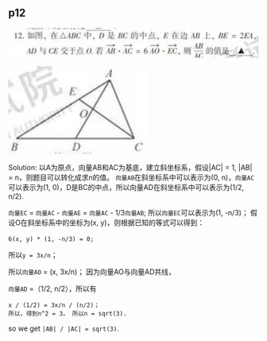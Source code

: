 ## p12

![](./jiangsu-19-p12.png)

![](./jiangsu-19-p12-1.png)

Solution:
以A为原点，向量AB和AC为基底，建立斜坐标系，假设|AC| = 1, |AB| = n，则题目可以转化成求n的值。
`向量AB`在斜坐标系中可以表示为(0, n)，`向量AC`可以表示为(1, 0)，D是BC的中点，所以向量AD在斜坐标系中可以表示为(1/2, n/2).

`向量EC` = `向量AC` - `向量AE` = `向量AC` - 1/3`向量AB`;
所以`向量EC`可以表示为(1, -n/3)；
假设O在斜坐标系中的坐标为(x, y)，则根据已知的等式可以得到：

`6(x, y) * (1, -n/3) = 0;`

所以`y = 3x/n`；

所以`向量AO` = (x, 3x/n)；
因为向量AO与向量AD共线，

`向量AD` =（1/2, n/2），所以有

```
x / (1/2) = 3x/n / (n/2)；
所以，得到n^2 = 3， 所以n = sqrt(3).
```

so we get `|AB| / |AC| = sqrt(3)`.
